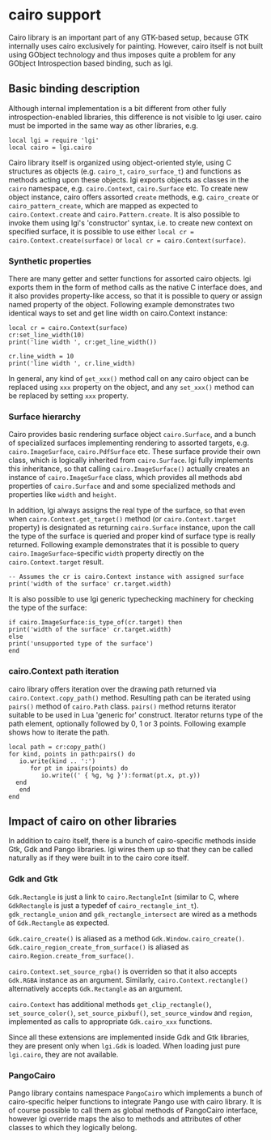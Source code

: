 # cairo support

Cairo library is an important part of any GTK-based setup, because GTK
internally uses cairo exclusively for painting.  However, cairo itself
is not built using GObject technology and thus imposes quite a problem
for any GObject Introspection based binding, such as lgi.

## Basic binding description

Although internal implementation is a bit different from other fully
introspection-enabled libraries, this difference is not visible to lgi
user.  cairo must be imported in the same way as other libraries, e.g.

    local lgi = require 'lgi'
    local cairo = lgi.cairo

Cairo library itself is organized using object-oriented style, using C
structures as objects (e.g. `cairo_t`, `cairo_surface_t`) and
functions as methods acting upon these objects.  lgi exports objects
as classes in the `cairo` namespace, e.g. `cairo.Context`,
`cairo.Surface` etc.  To create new object instance, cairo offers
assorted `create` methods, e.g. `cairo_create` or
`cairo_pattern_create`, which are mapped as expected to
`cairo.Context.create` and `cairo.Pattern.create`.  It is also
possible to invoke them using lgi's 'constructor' syntax, i.e. to
create new context on specified surface, it is possible to use either
`local cr = cairo.Context.create(surface)` or `local cr =
cairo.Context(surface)`.

### Synthetic properties

There are many getter and setter functions for assorted cairo objects.
lgi exports them in the form of method calls as the native C interface
does, and it also provides property-like access, so that it is
possible to query or assign named property of the object.  Following
example demonstrates two identical ways to set and get line width on
cairo.Context instance:

    local cr = cairo.Context(surface)
    cr:set_line_width(10)
    print('line width ', cr:get_line_width())

    cr.line_width = 10
    print('line width ', cr.line_width)

In general, any kind of `get_xxx()` method call on any cairo object
can be replaced using `xxx` property on the object, and any
`set_xxx()` method can be replaced by setting `xxx` property.

### Surface hierarchy

Cairo provides basic rendering surface object `cairo.Surface`, and a
bunch of specialized surfaces implementing rendering to assorted
targets, e.g. `cairo.ImageSurface`, `cairo.PdfSurface` etc.  These
surface provide their own class, which is logically inherited from
`cairo.Surface`.  lgi fully implements this inheritance, so that
calling `cairo.ImageSurface()` actually creates an instance of
`cairo.ImageSurface` class, which provides all methods abd properties
of `cairo.Surface` and and some specialized methods and properties
like `width` and `height`.

In addition, lgi always assigns the real type of the surface, so that
even when `cairo.Context.get_target()` method (or
`cairo.Context.target` property) is designated as returning
`cairo.Surface` instance, upon the call the type of the surface is
queried and proper kind of surface type is really returned.  Following
example demonstrates that it is possible to query
`cairo.ImageSurface`-specific `width` property directly on the
`cairo.Context.target` result.

    -- Assumes the cr is cairo.Context instance with assigned surface
    print('width of the surface' cr.target.width)

It is also possible to use lgi generic typechecking machinery for
checking the type of the surface:

    if cairo.ImageSurface:is_type_of(cr.target) then
	print('width of the surface' cr.target.width)
    else
	print('unsupported type of the surface')
    end

### cairo.Context path iteration

cairo library offers iteration over the drawing path returned via
`cairo.Context.copy_path()` method.  Resulting path can be iterated
using `pairs()` method of `cairo.Path` class.  `pairs()` method
returns iterator suitable to be used in Lua 'generic for' construct.
Iterator returns type of the path element, optionally followed by 0, 1
or 3 points.  Following example shows how to iterate the path.

    local path = cr:copy_path()
    for kind, points in path:pairs() do
       io.write(kind .. ':')
          for pt in ipairs(points) do
             io.write((' { %g, %g }'):format(pt.x, pt.y))
	  end
       end
    end

## Impact of cairo on other libraries

In addition to cairo itself, there is a bunch of cairo-specific
methods inside Gtk, Gdk and Pango libraries.  lgi wires them up so
that they can be called naturally as if they were built in to the
cairo core itself.

### Gdk and Gtk

`Gdk.Rectangle` is just a link to `cairo.RectangleInt` (similar to C,
where `GdkRectangle` is just a typedef of `cairo_rectangle_int_t`).
`gdk_rectangle_union` and `gdk_rectangle_intersect` are wired as a
methods of `Gdk.Rectangle` as expected.

`Gdk.cairo_create()` is aliased as a method
`Gdk.Window.cairo_create()`.  `Gdk.cairo_region_create_from_surface()`
is aliased as `cairo.Region.create_from_surface()`.

`cairo.Context.set_source_rgba()` is overriden so that it also accepts
`Gdk.RGBA` instance as an argument.  Similarly,
`cairo.Context.rectangle()` alternatively accepts `Gdk.Rectangle` as
an argument.

`cairo.Context` has additional methods `get_clip_rectangle()`,
`set_source_color()`, `set_source_pixbuf()`, `set_source_window` and
`region`, implemented as calls to appropriate `Gdk.cairo_xxx`
functions.

Since all these extensions are implemented inside Gdk and Gtk
libraries, they are present only when `lgi.Gdk` is loaded.  When
loading just pure `lgi.cairo`, they are not available.

### PangoCairo

Pango library contains namespace `PangoCairo` which implements a bunch
of cairo-specific helper functions to integrate Pango use with cairo
library.  It is of course possible to call them as global methods of
PangoCairo interface, however lgi override maps the also to methods
and attributes of other classes to which they logically belong.
